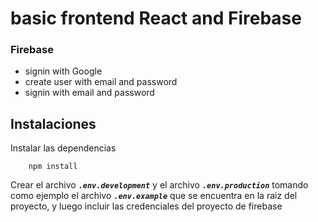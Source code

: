 # basic frontend React and Firebase

### Firebase
- signin with Google
- create user with email and password
- signin with email and password


## Instalaciones  
Instalar las dependencias 
```
    npm install
```

Crear el archivo ***`.env.development`*** y el archivo ***`.env.production`*** tomando como ejemplo el archivo ***`.env.example`*** que se encuentra en la raiz del proyecto, y luego incluir las credenciales del proyecto de firebase
